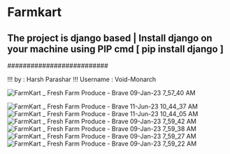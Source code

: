 # Farmkart

## The project is django based | Install django on your machine using PIP cmd [ pip install django ]


##########################

!!! by : Harsh Parashar 
!!! Username : Void-Monarch

![FarmKart _ Fresh Farm Produce - Brave 09-Jan-23 7_57_40 AM](https://github.com/Void-Monarch/Farmkart/assets/102967317/f173f842-b380-4f21-ac25-f9c8492d9be1)

![FarmKart _ Fresh Farm Produce - Brave 11-Jun-23 10_44_37 AM](https://github.com/Void-Monarch/Farmkart/assets/102967317/4d4a03c8-5733-449a-b522-9083ddc4b590)
![FarmKart _ Fresh Farm Produce - Brave 11-Jun-23 10_44_05 AM](https://github.com/Void-Monarch/Farmkart/assets/102967317/8b61b23c-c8d2-45f0-9fe2-3ef36f5f390c)
![FarmKart _ Fresh Farm Produce - Brave 09-Jan-23 7_59_42 AM](https://github.com/Void-Monarch/Farmkart/assets/102967317/9fefb09f-b63a-4736-b883-a67cf5eedc6a)
![FarmKart _ Fresh Farm Produce - Brave 09-Jan-23 7_59_38 AM](https://github.com/Void-Monarch/Farmkart/assets/102967317/96898bb2-b1d2-4112-b221-3dd2c9437340)
![FarmKart _ Fresh Farm Produce - Brave 09-Jan-23 7_59_27 AM](https://github.com/Void-Monarch/Farmkart/assets/102967317/c4eb61d7-0b0a-4715-865c-82663176ce86)
![FarmKart _ Fresh Farm Produce - Brave 09-Jan-23 7_59_22 AM](https://github.com/Void-Monarch/Farmkart/assets/102967317/765bbc36-8a77-4303-b912-dd3768e5c5a2)
